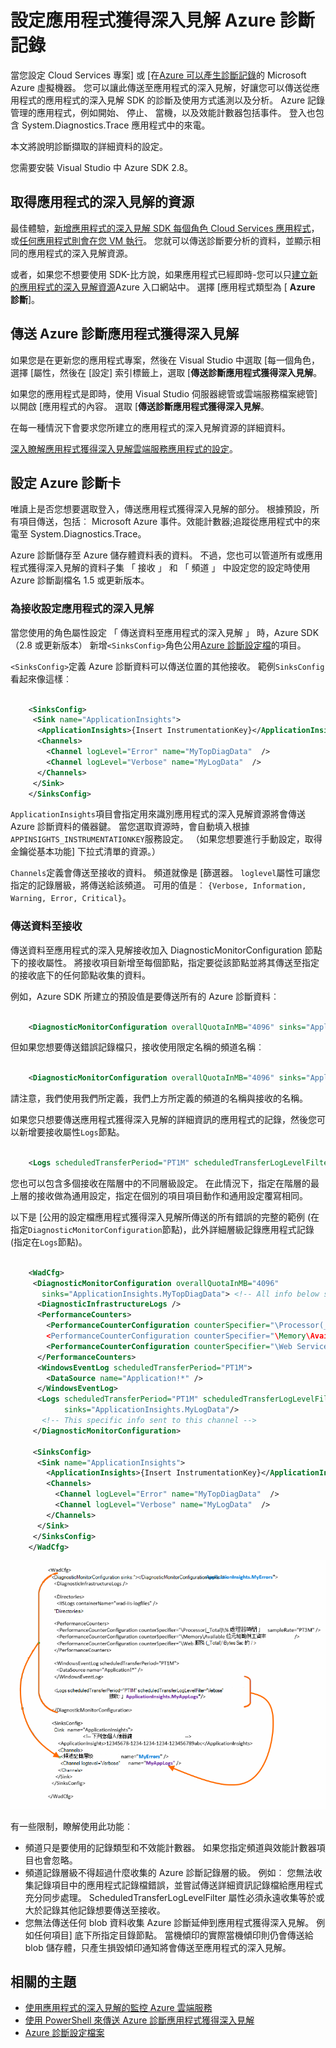 <properties
    pageTitle="應用程式獲得深入見解傳送 Azure 診斷記錄"
    description="設定 Azure 雲端服務診斷記錄傳送給應用程式的深入見解入口網站的詳細的資料。"
    services="application-insights"
    documentationCenter=".net"
    authors="sbtron"
    manager="douge"/>

<tags
    ms.service="application-insights"
    ms.workload="tbd"
    ms.tgt_pltfrm="ibiza"
    ms.devlang="na"
    ms.topic="article"
    ms.date="11/17/2015"
    ms.author="awills"/>

# <a name="configure-azure-diagnostic-logging-to-application-insights"></a>設定應用程式獲得深入見解 Azure 診斷記錄

當您設定 Cloud Services 專案] 或 [在[Azure 可以產生診斷記錄](../vs-azure-tools-diagnostics-for-cloud-services-and-virtual-machines.md)的 Microsoft Azure 虛擬機器。 您可以讓此傳送至應用程式的深入見解，好讓您可以傳送從應用程式的應用程式的深入見解 SDK 的診斷及使用方式遙測以及分析。 Azure 記錄管理的應用程式，例如開始、 停止、 當機，以及效能計數器包括事件。 登入也包含 System.Diagnostics.Trace 應用程式中的來電。

本文將說明診斷擷取的詳細資料的設定。

您需要安裝 Visual Studio 中 Azure SDK 2.8。

## <a name="get-an-application-insights-resource"></a>取得應用程式的深入見解的資源

最佳體驗，[新增應用程式的深入見解 SDK 每個角色 Cloud Services 應用程式](app-insights-cloudservices.md)，或[任何應用程式則會在您 VM 執行](app-insights-overview.md)。 您就可以傳送診斷要分析的資料，並顯示相同的應用程式的深入見解資源。

或者，如果您不想要使用 SDK-比方說，如果應用程式已經即時-您可以只[建立新的應用程式的深入見解資源](app-insights-create-new-resource.md)Azure 入口網站中。 選擇 [應用程式類型為 [ **Azure 診斷**]。


## <a name="send-azure-diagnostics-to-application-insights"></a>傳送 Azure 診斷應用程式獲得深入見解

如果您是在更新您的應用程式專案，然後在 Visual Studio 中選取 [每一個角色，選擇 [屬性，然後在 [設定] 索引標籤上，選取 [**傳送診斷應用程式獲得深入見解**。

如果您的應用程式是即時，使用 Visual Studio 伺服器總管或雲端服務檔案總管] 以開啟 [應用程式的內容。 選取 [**傳送診斷應用程式獲得深入見解**。

在每一種情況下會要求您所建立的應用程式的深入見解資源的詳細資料。

[深入瞭解應用程式獲得深入見解雲端服務應用程式的設定](app-insights-cloudservices.md)。

## <a name="configuring-the-azure-diagnostics-adapter"></a>設定 Azure 診斷卡

唯讀上是否您想要選取登入，傳送應用程式獲得深入見解的部分。 根據預設，所有項目傳送，包括︰ Microsoft Azure 事件。效能計數器;追蹤從應用程式中的來電至 System.Diagnostics.Trace。

Azure 診斷儲存至 Azure 儲存體資料表的資料。 不過，您也可以管道所有或應用程式獲得深入見解的資料子集 「 接收 」 和 「 頻道 」 中設定您的設定時使用 Azure 診斷副檔名 1.5 或更新版本。

### <a name="configure-application-insights-as-a-sink"></a>為接收設定應用程式的深入見解

當您使用的角色屬性設定 「 傳送資料至應用程式的深入見解 」 時，Azure SDK （2.8 或更新版本） 新增`<SinksConfig>`角色公用[Azure 診斷設定檔](https://msdn.microsoft.com/library/azure/dn782207.aspx)的項目。

`<SinksConfig>`定義 Azure 診斷資料可以傳送位置的其他接收。  範例`SinksConfig`看起來像這樣︰

```xml

    <SinksConfig>
     <Sink name="ApplicationInsights">
      <ApplicationInsights>{Insert InstrumentationKey}</ApplicationInsights>
      <Channels>
        <Channel logLevel="Error" name="MyTopDiagData"  />
        <Channel logLevel="Verbose" name="MyLogData"  />
      </Channels>
     </Sink>
    </SinksConfig>

```

`ApplicationInsights`項目會指定用來識別應用程式的深入見解資源將會傳送 Azure 診斷資料的儀器鍵。 當您選取資源時，會自動填入根據`APPINSIGHTS_INSTRUMENTATIONKEY`服務設定。 （如果您想要進行手動設定，取得金鑰從基本功能] 下拉式清單的資源。）

`Channels`定義會傳送至接收的資料。 頻道就像是 [篩選器。 `loglevel`屬性可讓您指定的記錄層級，將傳送給該頻道。 可用的值是︰ `{Verbose, Information, Warning, Error, Critical}`。

### <a name="send-data-to-the-sink"></a>傳送資料至接收

傳送資料至應用程式的深入見解接收加入 DiagnosticMonitorConfiguration 節點下的接收屬性。 將接收項目新增至每個節點，指定要從該節點並將其傳送至指定的接收底下的任何節點收集的資料。

例如，Azure SDK 所建立的預設值是要傳送所有的 Azure 診斷資料︰

```xml

    <DiagnosticMonitorConfiguration overallQuotaInMB="4096" sinks="ApplicationInsights">
```

但如果您想要傳送錯誤記錄檔只，接收使用限定名稱的頻道名稱︰

```xml

    <DiagnosticMonitorConfiguration overallQuotaInMB="4096" sinks="ApplicationInsights.MyTopDiagdata">
```

請注意，我們使用我們所定義，我們上方所定義的頻道的名稱與接收的名稱。

如果您只想要傳送應用程式獲得深入見解的詳細資訊的應用程式的記錄，然後您可以新增要接收屬性`Logs`節點。

```xml

    <Logs scheduledTransferPeriod="PT1M" scheduledTransferLogLevelFilter="Verbose" sinks="ApplicationInsights.MyLogData"/>
```

您也可以包含多個接收在階層中的不同層級設定。 在此情況下，指定在階層的最上層的接收做為通用設定，指定在個別的項目項目動作和通用設定覆寫相同。

以下是 [公用的設定檔應用程式獲得深入見解所傳送的所有錯誤的完整的範例 (在指定`DiagnosticMonitorConfiguration`節點)，此外詳細層級記錄應用程式記錄 (指定在`Logs`節點)。

```xml

    <WadCfg>
     <DiagnosticMonitorConfiguration overallQuotaInMB="4096"
       sinks="ApplicationInsights.MyTopDiagData"> <!-- All info below sent to this channel -->
      <DiagnosticInfrastructureLogs />
      <PerformanceCounters>
        <PerformanceCounterConfiguration counterSpecifier="\Processor(_Total)\% Processor Time" sampleRate="PT3M" sinks="ApplicationInsights.MyLogData/>
        <PerformanceCounterConfiguration counterSpecifier="\Memory\Available MBytes" sampleRate="PT3M" />
        <PerformanceCounterConfiguration counterSpecifier="\Web Service(_Total)\Bytes Total/Sec" sampleRate="PT3M" />
      </PerformanceCounters>
      <WindowsEventLog scheduledTransferPeriod="PT1M">
        <DataSource name="Application!*" />
      </WindowsEventLog>
      <Logs scheduledTransferPeriod="PT1M" scheduledTransferLogLevelFilter="Verbose"
            sinks="ApplicationInsights.MyLogData"/>
       <!-- This specific info sent to this channel -->
     </DiagnosticMonitorConfiguration>

     <SinksConfig>
      <Sink name="ApplicationInsights">
        <ApplicationInsights>{Insert InstrumentationKey}</ApplicationInsights>
        <Channels>
          <Channel logLevel="Error" name="MyTopDiagData"  />
          <Channel logLevel="Verbose" name="MyLogData"  />
        </Channels>
      </Sink>
     </SinksConfig>
    </WadCfg>
```

![](./media/app-insights-azure-diagnostics/diagnostics-publicconfig.png)

有一些限制，瞭解使用此功能︰

* 頻道只是要使用的記錄類型和不效能計數器。 如果您指定頻道與效能計數器項目也會忽略。
* 頻道記錄層級不得超過什麼收集的 Azure 診斷記錄層的級。 例如︰ 您無法收集記錄項目中的應用程式記錄檔錯誤，並嘗試傳送詳細資訊記錄檔給應用程式充分同步處理。 ScheduledTransferLogLevelFilter 屬性必須永遠收集等於或大於記錄其他記錄想要傳送至接收。
* 您無法傳送任何 blob 資料收集 Azure 診斷延伸到應用程式獲得深入見解。 例如任何項目] 底下所指定目錄節點。 當機傾印的實際當機傾印則仍會傳送給 blob 儲存體，只產生損毀傾印通知將會傳送至應用程式的深入見解。

## <a name="related-topics"></a>相關的主題

* [使用應用程式的深入見解的監控 Azure 雲端服務](app-insights-cloudservices.md)
* [使用 PowerShell 來傳送 Azure 診斷應用程式獲得深入見解](app-insights-powershell-azure-diagnostics.md)
* [Azure 診斷設定檔案](https://msdn.microsoft.com/library/azure/dn782207.aspx)
